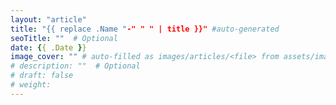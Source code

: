 ```yaml
---
layout: "article"
title: "{{ replace .Name "-" " " | title }}" #auto-generated
seoTitle: ""  # Optional
date: {{ .Date }}
image_cover: "" # auto-filled as images/articles/<file> from assets/images/articles
# description: ""  # Optional
# draft: false
# weight:
---
```

<!-- auto-content-here -->
